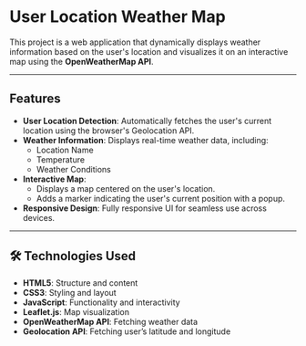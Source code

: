 # User Location Weather Map

This project is a web application that dynamically displays weather information based on the user's location and visualizes it on an interactive map using the **OpenWeatherMap API**. 

---

##  Features
- **User Location Detection**: Automatically fetches the user's current location using the browser's Geolocation API.
- **Weather Information**: Displays real-time weather data, including:
  - Location Name
  - Temperature
  - Weather Conditions
- **Interactive Map**: 
  - Displays a map centered on the user's location.
  - Adds a marker indicating the user's current position with a popup.
- **Responsive Design**: Fully responsive UI for seamless use across devices.

---

## 🛠️ Technologies Used
- **HTML5**: Structure and content
- **CSS3**: Styling and layout
- **JavaScript**: Functionality and interactivity
- **Leaflet.js**: Map visualization
- **OpenWeatherMap API**: Fetching weather data
- **Geolocation API**: Fetching user’s latitude and longitude

